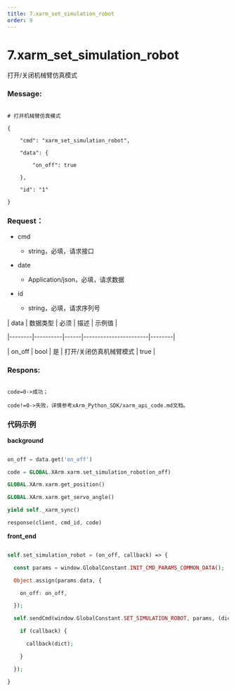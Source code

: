 ```yaml
---
title: 7.xarm_set_simulation_robot
order: 9
---
```

# 7.xarm\_set\_simulation\_robot







打开/关闭机械臂仿真模式



### Message: 



```

# 打开机械臂仿真模式

{

    "cmd": "xarm_set_simulation_robot",

    "data": {

        "on_off": true

    },

    "id": "1"

}

```







### Request：



* cmd

  * string，必填，请求接口

* date

  * Application/json，必填，请求数据

* id

  * string，必填，请求序列号





| data   | 数据类型 | 必须 | 描述                  | 示例值 |

|--------|----------|------|-----------------------|--------|

| on_off | bool     | 是   | 打开/关闭仿真机械臂模式 | true   |







### Respons: 



```

code=0->成功；

code!=0->失败，详情参考xArm_Python_SDK/xarm_api_code.md文档。

```







### 代码示例

**background**



```php

on_off = data.get('on_off')

code = GLOBAL.XArm.xarm.set_simulation_robot(on_off)

GLOBAL.XArm.xarm.get_position()

GLOBAL.XArm.xarm.get_servo_angle()

yield self._xarm_sync()

response(client, cmd_id, code)

```

**front_end**



```php

self.set_simulation_robot = (on_off, callback) => {

  const params = window.GlobalConstant.INIT_CMD_PARAMS_COMMON_DATA();

  Object.assign(params.data, {

    on_off: on_off,

  });

  self.sendCmd(window.GlobalConstant.SET_SIMULATION_ROBOT, params, (dict) => {

    if (callback) {

      callback(dict);

    }

  });

}

```
